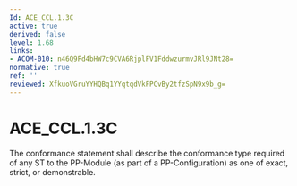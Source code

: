 ```yaml
---
Id: ACE_CCL.1.3C
active: true
derived: false
level: 1.68
links:
- ACOM-010: n46Q9Fd4bHW7c9CVA6RjplFV1FddwzurmvJRl9JNt28=
normative: true
ref: ''
reviewed: XfkuoVGruYYHQBq1YYqtqdVkFPCvBy2tfzSpN9x9b_g=
---
```


# ACE_CCL.1.3C

The conformance statement shall describe the conformance type required of any ST to the PP-Module (as part of a PP-Configuration) as one of exact, strict, or demonstrable.